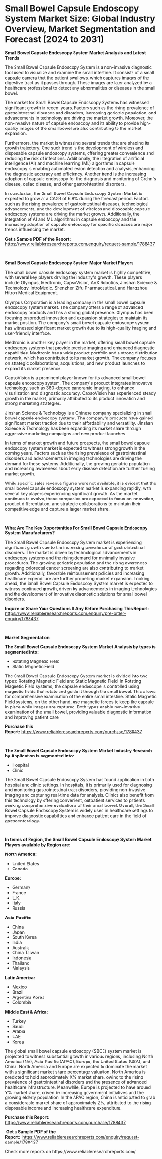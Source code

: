 <p><h1>Small Bowel Capsule Endoscopy System Market Size: Global Industry Overview, Market Segmentation and Forecast (2024 to 2031)</h1></p><p><strong>Small Bowel Capsule Endoscopy System Market Analysis and Latest Trends</strong></p>
<p><p>The Small Bowel Capsule Endoscopy System is a non-invasive diagnostic tool used to visualize and examine the small intestine. It consists of a small capsule camera that the patient swallows, which captures images of the digestive tract as it passes through. These images are later analyzed by a healthcare professional to detect any abnormalities or diseases in the small bowel.</p><p>The market for Small Bowel Capsule Endoscopy Systems has witnessed significant growth in recent years. Factors such as the rising prevalence of gastrointestinal diseases and disorders, increasing geriatric population, and advancements in technology are driving the market growth. Moreover, the non-invasive nature of capsule endoscopy and its ability to provide high-quality images of the small bowel are also contributing to the market expansion.</p><p>Furthermore, the market is witnessing several trends that are shaping its growth trajectory. One such trend is the development of wireless and disposable capsule endoscopy systems, offering greater convenience and reducing the risk of infections. Additionally, the integration of artificial intelligence (AI) and machine learning (ML) algorithms in capsule endoscopy is enabling automated lesion detection and analysis, enhancing the diagnostic accuracy and efficiency. Another trend is the increasing adoption of capsule endoscopy for the diagnosis and monitoring of Crohn's disease, celiac disease, and other gastrointestinal disorders.</p><p>In conclusion, the Small Bowel Capsule Endoscopy System Market is expected to grow at a CAGR of 6.8% during the forecast period. Factors such as the rising prevalence of gastrointestinal diseases, technological advancements, and the development of wireless and disposable capsule endoscopy systems are driving the market growth. Additionally, the integration of AI and ML algorithms in capsule endoscopy and the increasing adoption of capsule endoscopy for specific diseases are major trends influencing the market.</p></p>
<p><strong>Get a Sample PDF of the Report:&nbsp;</strong> <a href="https://www.reliableresearchreports.com/enquiry/request-sample/1788437">https://www.reliableresearchreports.com/enquiry/request-sample/1788437</a></p>
<p>&nbsp;</p>
<p><strong>Small Bowel Capsule Endoscopy System Major Market Players</strong></p>
<p><p>The small bowel capsule endoscopy system market is highly competitive, with several key players driving the industry's growth. These players include Olympus, Medtronic, CapsoVision, AnX Robotics, Jinshan Science & Technology, IntroMedic, Shenzhen Zifu Pharmaceutical, and Hangzhou Hitron Medical Equipment.</p><p>Olympus Corporation is a leading company in the small bowel capsule endoscopy system market. The company offers a range of advanced endoscopy products and has a strong global presence. Olympus has been focusing on product innovation and expansion strategies to maintain its market position. The company's small bowel capsule endoscopy system has witnessed significant market growth due to its high-quality imaging and user-friendly interface.</p><p>Medtronic is another key player in the market, offering small bowel capsule endoscopy systems that provide precise imaging and enhanced diagnostic capabilities. Medtronic has a wide product portfolio and a strong distribution network, which has contributed to its market growth. The company focuses on strategic collaborations, acquisitions, and new product launches to expand its market presence.</p><p>CapsoVision is a prominent player known for its advanced small bowel capsule endoscopy system. The company's product integrates innovative technology, such as 360-degree panoramic imaging, to enhance visualization and diagnostic accuracy. CapsoVision has experienced steady growth in the market, primarily attributed to its product innovation and strong marketing strategies.</p><p>Jinshan Science & Technology is a Chinese company specializing in small bowel capsule endoscopy systems. The company's products have gained significant market traction due to their affordability and versatility. Jinshan Science & Technology has been expanding its market share through aggressive marketing campaigns and new product launches.</p><p>In terms of market growth and future prospects, the small bowel capsule endoscopy system market is expected to witness strong growth in the coming years. Factors such as the rising prevalence of gastrointestinal disorders and advancements in imaging technologies are driving the demand for these systems. Additionally, the growing geriatric population and increasing awareness about early disease detection are further fueling market growth.</p><p>While specific sales revenue figures were not available, it is evident that the small bowel capsule endoscopy system market is expanding rapidly, with several key players experiencing significant growth. As the market continues to evolve, these companies are expected to focus on innovation, product differentiation, and strategic collaborations to maintain their competitive edge and capture a larger market share.</p></p>
<p>&nbsp;</p>
<p><strong>What Are The Key Opportunities For Small Bowel Capsule Endoscopy System Manufacturers?</strong></p>
<p><p>The Small Bowel Capsule Endoscopy System market is experiencing significant growth due to the increasing prevalence of gastrointestinal disorders. The market is driven by technological advancements in endoscopy systems and the rising demand for minimally invasive procedures. The growing geriatric population and the rising awareness regarding colorectal cancer screening are also contributing to market growth. Additionally, favorable reimbursement policies and increasing healthcare expenditure are further propelling market expansion. Looking ahead, the Small Bowel Capsule Endoscopy System market is expected to witness continued growth, driven by advancements in imaging technologies and the development of innovative diagnostic solutions for small bowel disorders.</p></p>
<p><strong>Inquire or Share Your Questions If Any Before Purchasing This Report:</strong> <a href="https://www.reliableresearchreports.com/enquiry/pre-order-enquiry/1788437">https://www.reliableresearchreports.com/enquiry/pre-order-enquiry/1788437</a></p>
<p>&nbsp;</p>
<p><strong>Market Segmentation</strong></p>
<p><strong>The Small Bowel Capsule Endoscopy System Market Analysis by types is segmented into:</strong></p>
<p><ul><li>Rotating Magnetic Field</li><li>Static Magnetic Field</li></ul></p>
<p><p>The Small Bowel Capsule Endoscopy System market is divided into two types: Rotating Magnetic Field and Static Magnetic Field. In Rotating Magnetic Field systems, the capsule endoscope is controlled using magnetic fields that rotate and guide it through the small bowel. This allows for comprehensive examination of the entire small intestine. Static Magnetic Field systems, on the other hand, use magnetic forces to keep the capsule in place while images are captured. Both types enable non-invasive examination of the small bowel, providing valuable diagnostic information and improving patient care.</p></p>
<p><strong>Purchase this Report:&nbsp;</strong><a href="https://www.reliableresearchreports.com/purchase/1788437">https://www.reliableresearchreports.com/purchase/1788437</a></p>
<p>&nbsp;</p>
<p><strong>The Small Bowel Capsule Endoscopy System Market Industry Research by Application is segmented into:</strong></p>
<p><ul><li>Hospital</li><li>Clinic</li></ul></p>
<p><p>The Small Bowel Capsule Endoscopy System has found application in both hospital and clinic settings. In hospitals, it is primarily used for diagnosing and monitoring gastrointestinal tract disorders, providing non-invasive imaging and capturing real-time data for analysis. Clinics also benefit from this technology by offering convenient, outpatient services to patients seeking comprehensive evaluations of their small bowel. Overall, the Small Bowel Capsule Endoscopy System is widely used in healthcare settings to improve diagnostic capabilities and enhance patient care in the field of gastroenterology.</p></p>
<p>&nbsp;</p>
<p><strong>In terms of Region, the Small Bowel Capsule Endoscopy System Market Players available by Region are:</strong></p>
<p>
    <p> <strong> North America: </strong>
        <ul>
            <li>United States</li>
            <li>Canada</li>
        </ul>
        </p> 
    <p> <strong> Europe: </strong>
        <ul>
            <li>Germany</li>
            <li>France</li>
            <li>U.K.</li>
            <li>Italy</li>
            <li>Russia</li>
        </ul>
        </p> 
    <p> <strong> Asia-Pacific: </strong>
        <ul>
            <li>China</li>
            <li>Japan</li>
            <li>South Korea</li>
            <li>India</li>
            <li>Australia</li>
            <li>China Taiwan</li>
            <li>Indonesia</li>
            <li>Thailand</li>
            <li>Malaysia</li>
        </ul>
        </p> 
    <p> <strong> Latin America: </strong>
        <ul>
            <li>Mexico</li>
            <li>Brazil</li>
            <li>Argentina Korea</li>
            <li>Colombia</li>
        </ul>
        </p> 
    <p> <strong> Middle East & Africa: </strong>
        <ul>
            <li>Turkey</li>
            <li>Saudi</li>
            <li>Arabia</li>
            <li>UAE</li>
            <li>Korea</li>
        </ul>
    </p>
    </p>
<p><p>The global small bowel capsule endoscopy (SBCE) system market is projected to witness substantial growth in various regions, including North America (NA), Asia-Pacific (APAC), Europe, the United States (USA), and China. North America and Europe are expected to dominate the market, with a significant market share percentage valuation. North America is predicted to hold approximately X% market share, owing to the rising prevalence of gastrointestinal disorders and the presence of advanced healthcare infrastructure. Meanwhile, Europe is projected to have around Y% market share, driven by increasing government initiatives and the growing elderly population. In the APAC region, China is anticipated to grab a considerable market share of approximately Z%, attributed to the rising disposable income and increasing healthcare expenditure.</p></p>
<p><strong>Purchase this Report: </strong><a href="https://www.reliableresearchreports.com/purchase/1788437">https://www.reliableresearchreports.com/purchase/1788437</a></p>
<p>&nbsp;<strong>Get a Sample PDF of the Report:&nbsp;&nbsp;</strong><a href="https://www.reliableresearchreports.com/enquiry/request-sample/1788437">https://www.reliableresearchreports.com/enquiry/request-sample/1788437</a></p>
<p><strong></strong></p>
<p>Check more reports on https://www.reliableresearchreports.com/</p>